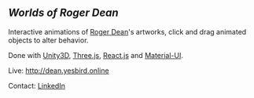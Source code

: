 ## <em>Worlds of Roger Dean</em>

Interactive animations of [Roger Dean](https://www.rogerdean.com/)'s artworks, click and drag animated objects to alter behavior.

Done with [Unity3D](https://unity.com), [Three.js](https://threejs.org/), [React.js](https://reactjs.org/) and [Material-UI](https://material-ui.com/).

Live: http://dean.yesbird.online

Contact: [LinkedIn](https://www.linkedin.com/in/sergey-yanenko-57b21a96/)
